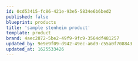 ```yaml
---
id: 0cd53415-fc86-421e-93e5-5834e6b6bed2
published: false
blueprint: products
title: 'sample stenheim product'
template: product
brand: 4aec2872-5be2-49f9-9fc9-3564df481257
updated_by: 9e9e9f09-d942-49ec-a6d9-c55a0f708843
updated_at: 1625533426
---
```

